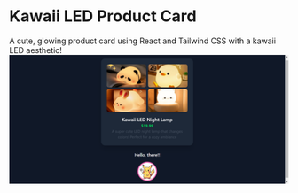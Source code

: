 # Kawaii LED Product Card  
A cute, glowing product card using React and Tailwind CSS with a kawaii LED aesthetic!
![alt text](image.png)